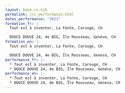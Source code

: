```yaml
---
layout: base_cv.njk
permalink: /cv_performance.html
dates_performance: "2021"
formation_fr: |
  Tout est à inventer, La Fonte, Carouge, CH

  DOUCE DOUVE 24, 4e BIG, Île Rousseau, Genève, CH
formation_en: |-
  Tout est à inventer, La Fonte, Carouge, CH

  DOUCE DOUVE 24, 4e BIG, Île Rousseau, Geneva, CH
performance_fr: |-
  * Tout est à inventer, La Fonte, Carouge, CH
  * DOUCE DOUVE 24, 4e BIG, Île Rousseau, Genève, CH
performance_en: |-
  * Tout est à inventer, La Fonte, Carouge, CH
  * DOUCE DOUVE 24, 4e BIG, Île Rousseau, Geneva, CH
---
```


